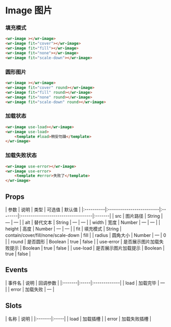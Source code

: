 # Image 图片

### 填充模式

``` html
<wr-image ></wr-image>
<wr-image fit="cover"></wr-image>
<wr-image fit="fill"></wr-image>
<wr-image fit="none"></wr-image>
<wr-image fit="scale-down"></wr-image>
```

### 圆形图片

``` html
<wr-image ></wr-image>
<wr-image fit="cover" round></wr-image>
<wr-image fit="fill" round></wr-image>
<wr-image fit="none" round></wr-image>
<wr-image fit="scale-down" round></wr-image>
```

### 加载状态

``` html
<wr-image use-load></wr-image>
<wr-image use-load>
    <template #load>稍安勿躁</template>
</wr-image>
```

### 加载失败状态

``` html
<wr-image use-error></wr-image>
<wr-image use-error>
    <template #error>失败了</template>
</wr-image>
```

##  Props

<md-table-warp>
| 参数      | 说明                     | 类型    | 可选值                             | 默认值 |
|:----------|:-------------------------|:--------|:-----------------------------------|:-------|
| src       | 图片路径                 | String  | —                                  | —      |
| alt       | 替代文本                 | String  | —                                  | —      |
| width     | 宽度                     | Number  | —                                  | —      |
| height    | 高度                     | Number  | —                                  | —      |
| fit       | 填充模式                 | String  | contain/cover/fill/none/scale-down | fill   |
| radius    | 圆角大小                 | Number  | —                                  | 0      |
| round     | 是否圆形                 | Boolean | true                               | false  |
| use-error | 是否展示图片加载失败提示 | Boolean | true                               | false  |
| use-load  | 是否展示图片加载提示     | Boolean | true                               | false  |
</md-table-warp>

##  Events

<md-table-warp> 
| 事件名 | 说明 | 回调参数       |
|:-------|:-----|:-------------|
| load  | 	加载完毕 | — |
| error  | 	加载失败 | — |
</md-table-warp>

##  Slots
<md-table-warp> 
| 名称 | 说明 | 
|:-------|:-----|
| load  | 	加载插槽 |
| error  | 	加载失败插槽 |
</md-table-warp>